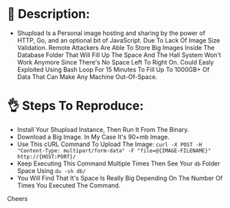 # :dizzy: Description:
- Shupload Is a Personal image hosting and sharing by the power of HTTP, Go, and an optional bit of JavaScript. Due To Lack Of Image Size Validation. Remote Attackers Are Able To Store Big Images Inside The Database Folder That Will Fill Up The Space And The Hall System Won't Work Anymore Since There's No Space Left To Right On. Could Easly Exploited Using Bash Loop For 15 Minutes To Fill Up To 1000GB+ Of Data That Can Make Any Machine Out-Of-Space.

# :ok_hand: Steps To Reproduce:
- Install Your Shupload Instance, Then Run It From The Binary.
- Download a Big Image. In My Case It's 90+mb Image.
- Use This cURL Command To Upload The Image: `curl -X POST -H "Content-Type: multipart/form-data" -F "file=@{IMAGE-FILENAME}" http://{HOST:PORT}/`
- Keep Executing This Command Multiple Times Then See Your `db` Folder Space Using `du -sh db/`
- You Will Find That It's Space Is Really Big Depending On The Number Of Times You Executed The Command.

Cheers
